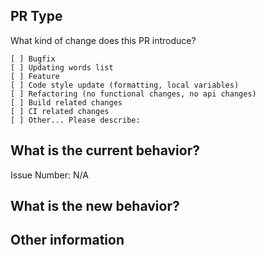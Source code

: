 ## PR Type
What kind of change does this PR introduce?

<!-- Please check the one that applies to this PR using "x". -->
```
[ ] Bugfix
[ ] Updating words list
[ ] Feature
[ ] Code style update (formatting, local variables)
[ ] Refactoring (no functional changes, no api changes)
[ ] Build related changes
[ ] CI related changes
[ ] Other... Please describe:
```

## What is the current behavior?
<!-- Please describe the current behavior that you are modifying, or link to a relevant issue. -->

Issue Number: N/A


## What is the new behavior?


## Other information